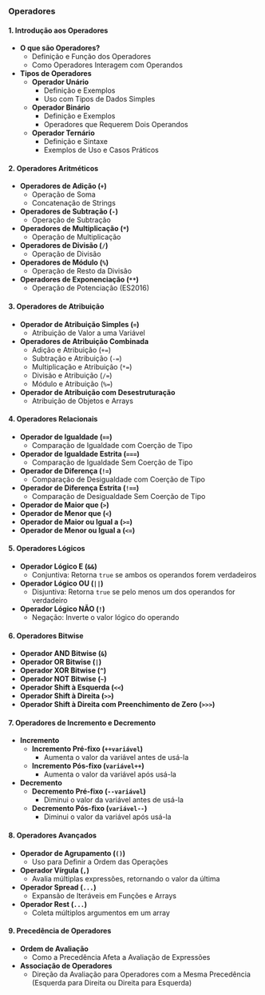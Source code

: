 ### Operadores

#### 1. Introdução aos Operadores
   - **O que são Operadores?**
     - Definição e Função dos Operadores
     - Como Operadores Interagem com Operandos
   - **Tipos de Operadores**
     - **Operador Unário**
       - Definição e Exemplos
       - Uso com Tipos de Dados Simples
     - **Operador Binário**
       - Definição e Exemplos
       - Operadores que Requerem Dois Operandos
     - **Operador Ternário**
       - Definição e Sintaxe
       - Exemplos de Uso e Casos Práticos

#### 2. Operadores Aritméticos
   - **Operadores de Adição (`+`)**
     - Operação de Soma
     - Concatenação de Strings
   - **Operadores de Subtração (`-`)**
     - Operação de Subtração
   - **Operadores de Multiplicação (`*`)**
     - Operação de Multiplicação
   - **Operadores de Divisão (`/`)**
     - Operação de Divisão
   - **Operadores de Módulo (`%`)**
     - Operação de Resto da Divisão
   - **Operadores de Exponenciação (`**`)**
     - Operação de Potenciação (ES2016)

#### 3. Operadores de Atribuição
   - **Operador de Atribuição Simples (`=`)**
     - Atribuição de Valor a uma Variável
   - **Operadores de Atribuição Combinada**
     - Adição e Atribuição (`+=`)
     - Subtração e Atribuição (`-=`)
     - Multiplicação e Atribuição (`*=`)
     - Divisão e Atribuição (`/=`)
     - Módulo e Atribuição (`%=`)
   - **Operador de Atribuição com Desestruturação**
     - Atribuição de Objetos e Arrays

#### 4. Operadores Relacionais
   - **Operador de Igualdade (`==`)**
     - Comparação de Igualdade com Coerção de Tipo
   - **Operador de Igualdade Estrita (`===`)**
     - Comparação de Igualdade Sem Coerção de Tipo
   - **Operador de Diferença (`!=`)**
     - Comparação de Desigualdade com Coerção de Tipo
   - **Operador de Diferença Estrita (`!==`)**
     - Comparação de Desigualdade Sem Coerção de Tipo
   - **Operador de Maior que (`>`)**
   - **Operador de Menor que (`<`)**
   - **Operador de Maior ou Igual a (`>=`)**
   - **Operador de Menor ou Igual a (`<=`)**

#### 5. Operadores Lógicos
   - **Operador Lógico E (`&&`)**
     - Conjuntiva: Retorna `true` se ambos os operandos forem verdadeiros
   - **Operador Lógico OU (`||`)**
     - Disjuntiva: Retorna `true` se pelo menos um dos operandos for verdadeiro
   - **Operador Lógico NÃO (`!`)**
     - Negação: Inverte o valor lógico do operando

#### 6. Operadores Bitwise
   - **Operador AND Bitwise (`&`)**
   - **Operador OR Bitwise (`|`)**
   - **Operador XOR Bitwise (`^`)**
   - **Operador NOT Bitwise (`~`)**
   - **Operador Shift à Esquerda (`<<`)**
   - **Operador Shift à Direita (`>>`)**
   - **Operador Shift à Direita com Preenchimento de Zero (`>>>`)**

#### 7. Operadores de Incremento e Decremento
   - **Incremento**
     - **Incremento Pré-fixo (`++variável`)**
       - Aumenta o valor da variável antes de usá-la
     - **Incremento Pós-fixo (`variável++`)**
       - Aumenta o valor da variável após usá-la
   - **Decremento**
     - **Decremento Pré-fixo (`--variável`)**
       - Diminui o valor da variável antes de usá-la
     - **Decremento Pós-fixo (`variável--`)**
       - Diminui o valor da variável após usá-la

#### 8. Operadores Avançados
   - **Operador de Agrupamento (`()`)**
     - Uso para Definir a Ordem das Operações
   - **Operador Vírgula (`,`)**
     - Avalia múltiplas expressões, retornando o valor da última
   - **Operador Spread (`...`)**
     - Expansão de Iteráveis em Funções e Arrays
   - **Operador Rest (`...`)**
     - Coleta múltiplos argumentos em um array

#### 9. Precedência de Operadores
   - **Ordem de Avaliação**
     - Como a Precedência Afeta a Avaliação de Expressões
   - **Associação de Operadores**
     - Direção da Avaliação para Operadores com a Mesma Precedência (Esquerda para Direita ou Direita para Esquerda)